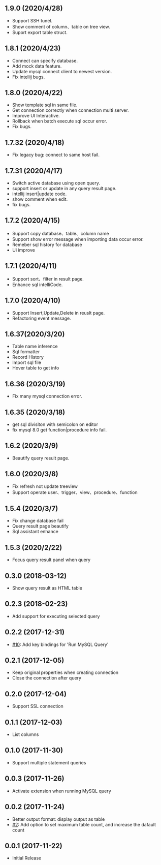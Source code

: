 ## 1.9.0 (2020/4/28)
- Support SSH tunel.
- Show comment of column、table on tree view.
- Suport export table struct.

## 1.8.1 (2020/4/23)
- Connect can specify database.
- Add mock data feature.
- Update mysql connect client to newest version.
- Fix inteliij bugs.

## 1.8.0 (2020/4/22)
- Show template sql in same file.
- Get connection correctly when connection multi server.
- Improve UI Interactive.
- Rollback when batch execute sql occur error.
- Fix bugs.

## 1.7.32 (2020/4/18)
- Fix legacy bug: connect to same host fail.

## 1.7.31 (2020/4/17)
- Switch active database using open query.
- support insert or update in any query result page.
- intellij insert|update code.
- show comment when edit.
- fix bugs.

## 1.7.2 (2020/4/15)
- Support copy database、table、column name
- Support show error message when importing data occur error.
- Remeber sql history for database
- Ui improve

## 1.7.1 (2020/4/11)
- Support sort、filter in result page.
- Enhance sql intelliCode.

## 1.7.0 (2020/4/10)
- Support Insert,Update,Delete in reuslt page.
- Refactoring event message.

## 1.6.37(2020/3/20)
- Table name inference
- Sql formatter
- Record History
- Import sql file
- Hover table to get info

## 1.6.36 (2020/3/19)
- Fix many mysql connection error.

## 1.6.35 (2020/3/18)
- get sql divisiton with semicolon on editor
- fix mysql 8.0 get function|procedure info fail.

## 1.6.2 (2020/3/9)
- Beautify query result page.

## 1.6.0 (2020/3/8)
- Fix refresh not update treeview
- Support operate user、trigger、view、procedure、function

## 1.5.4 (2020/3/7)
- Fix change database fail
- Query result page beautify
- Sql assistant enhance

## 1.5.3 (2020/2/22)
- Focus query result panel when query

## 0.3.0 (2018-03-12)
* Show query result as HTML table

## 0.2.3 (2018-02-23)
* Add support for executing selected query

## 0.2.2 (2017-12-31)
* [#10](https://github.com/formulahendry/vscode-mysql/issues/10): Add key bindings for 'Run MySQL Query'

## 0.2.1 (2017-12-05)
* Keep original properties when creating connection
* Close the connection after query

## 0.2.0 (2017-12-04)
* Support SSL connection

## 0.1.1 (2017-12-03)
* List columns

## 0.1.0 (2017-11-30)
* Support multiple statement queries

## 0.0.3 (2017-11-26)
* Activate extension when running MySQL query

## 0.0.2 (2017-11-24)
* Better output format: display output as table
* [#2](https://github.com/formulahendry/vscode-mysql/issues/2): Add option to set maximum table count, and increase the dafault count

## 0.0.1 (2017-11-22)
* Initial Release
